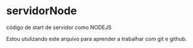 # servidorNode
código de start de servidor como NODEJS

Estou utulizando este arquivo para aprender a trabalhar com git e github.